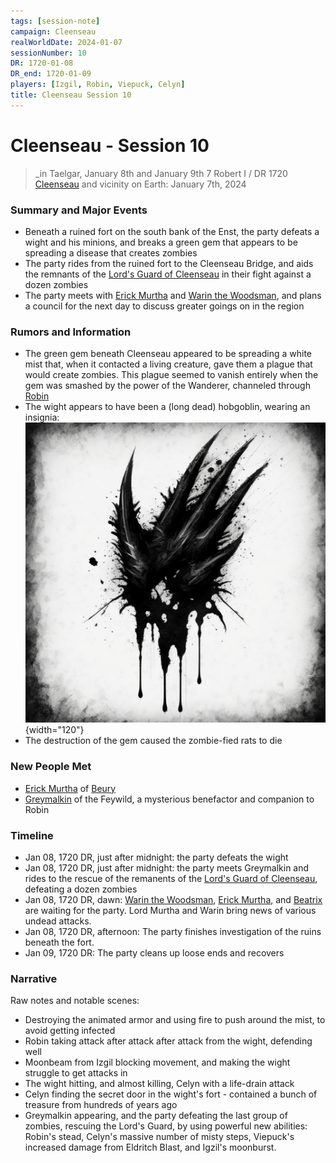 ```yaml
---
tags: [session-note]
campaign: Cleenseau
realWorldDate: 2024-01-07
sessionNumber: 10
DR: 1720-01-08
DR_end: 1720-01-09
players: [Izgil, Robin, Viepuck, Celyn]
title: Cleenseau Session 10
---
```

# Cleenseau - Session 10
>_in Taelgar, January 8th and January 9th
>7 Robert I / DR 1720
>[Cleenseau](<../../../gazetteer/greater-sembara/sembara/barony-of-aveil/cleenseau-region/cleenseau/cleenseau.md>) and vicinity
>on Earth: January 7th, 2024

### Summary and Major Events

* Beneath a ruined fort on the south bank of the Enst, the party defeats a wight and his minions, and breaks a green gem that appears to be spreading a disease that creates zombies
* The party rides from the ruined fort to the Cleenseau Bridge, and aids the remnants of the [Lord's Guard of Cleenseau](<../../../gazetteer/greater-sembara/sembara/barony-of-aveil/cleenseau-region/cleenseau/lord-s-guard-of-cleenseau.md>) in their fight against a dozen zombies
* The party meets with [Erick Murtha](<../../../people/sembarans/erick-murtha.md>) and [Warin the Woodsman](<../../../people/sembarans/warin-the-woodsman.md>), and plans a council for the next day to discuss greater goings on in the region

### Rumors and Information
* The green gem beneath Cleenseau appeared to be spreading a white mist that, when it contacted a living creature, gave them a plague that would create zombies. This plague seemed to vanish entirely when the gem was smashed by the power of the Wanderer, channeled through [Robin](<../../../people/pcs/cleenseau/robin-of-abenfyrd.md>)
* The wight appears to have been a (long dead) hobgoblin, wearing an insignia:
      ![Avatus Symbol Sketch](../../../assets/avatus-symbol-sketch.png){width="120"}
* The destruction of the gem caused the zombie-fied rats to die

### New People Met
* [Erick Murtha](<../../../people/sembarans/erick-murtha.md>) of [Beury](<../../../gazetteer/greater-sembara/sembara/barony-of-aveil/cleenseau-region/beury.md>)
* [Greymalkin](<../../../people/pcs/cleenseau/greymalkin.md>) of the Feywild, a mysterious benefactor and companion to Robin

### Timeline
* Jan 08, 1720 DR, just after midnight: the party defeats the wight
* Jan 08, 1720 DR, just after midnight: the party meets Greymalkin and rides to the rescue of the remanents of the [Lord's Guard of Cleenseau](<../../../gazetteer/greater-sembara/sembara/barony-of-aveil/cleenseau-region/cleenseau/lord-s-guard-of-cleenseau.md>), defeating a dozen zombies
* Jan 08, 1720 DR, dawn: [Warin the Woodsman](<../../../people/sembarans/warin-the-woodsman.md>), [Erick Murtha](<../../../people/sembarans/erick-murtha.md>), and [Beatrix](<../../../people/sembarans/beatrix-thorne.md>) are waiting for the party. Lord Murtha and Warin bring news of various undead attacks. 
* Jan 08, 1720 DR, afternoon: The party finishes investigation of the ruins beneath the fort.
* Jan 09, 1720 DR: The party cleans up loose ends and recovers

### Narrative

Raw notes and notable scenes:
* Destroying the animated armor and using fire to push around the mist, to avoid getting infected
* Robin taking attack after attack after attack from the wight, defending well 
* Moonbeam from Izgil blocking movement, and making the wight struggle to get attacks in
* The wight hitting, and almost killing, Celyn with a life-drain attack
* Celyn finding the secret door in the wight's fort - contained a bunch of treasure from hundreds of years ago
* Greymalkin appearing, and the party defeating the last group of zombies, rescuing the Lord's Guard, by using powerful new abilities: Robin's stead, Celyn's massive number of misty steps, Viepuck's increased damage from Eldritch Blast, and Igzil's moonburst.

